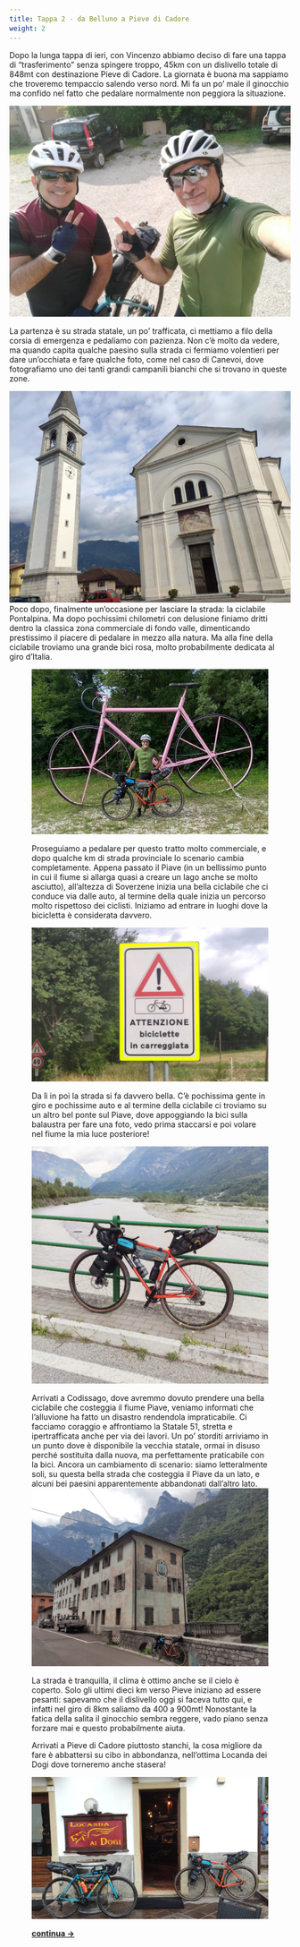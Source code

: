 ```yaml
---
title: Tappa 2 - da Belluno a Pieve di Cadore
weight: 2
---
```

Dopo la lunga tappa di ieri, con Vincenzo abbiamo deciso di fare una tappa di &#8220;trasferimento&#8221; senza spingere troppo, 45km con un dislivello totale di 848mt con destinazione Pieve di Cadore. La giornata è buona ma sappiamo che troveremo tempaccio salendo verso nord. Mi fa un po&#8217; male il ginocchio ma confido nel fatto che pedalare normalmente non peggiora la situazione.

![alt](t2-01-1024x768.jpg)

La partenza è su strada statale, un po&#8217; trafficata, ci mettiamo a filo della corsia di emergenza e pedaliamo con pazienza. Non c&#8217;è molto da vedere, ma quando capita qualche paesino sulla strada ci fermiamo volentieri per dare un&#8217;occhiata e fare qualche foto, come nel caso di Canevoi, dove fotografiamo uno dei tanti grandi campanili bianchi che si trovano in queste zone.

![alt](t2-02-1024x768.jpg)
Poco dopo, finalmente un&#8217;occasione per lasciare la strada: la ciclabile Pontalpina. Ma dopo pochissimi chilometri con delusione finiamo dritti dentro la classica zona commerciale di fondo valle, dimenticando prestissimo il piacere di pedalare in mezzo alla natura. Ma alla fine della ciclabile troviamo una grande bici rosa, molto probabilmente dedicata al giro d&#8217;Italia.<figure class="wp-block-image size-large">

![alt](t2-03-1024x768.jpg)

Proseguiamo a pedalare per questo tratto molto commerciale, e dopo qualche km di strada provinciale lo scenario cambia completamente. Appena passato il Piave (in un bellissimo punto in cui il fiume si allarga quasi a creare un lago anche se molto asciutto), all&#8217;altezza di Soverzene inizia una bella ciclabile che ci conduce via dalle auto, al termine della quale inizia un percorso molto rispettoso dei ciclisti. Iniziamo ad entrare in luoghi dove la bicicletta è considerata davvero.

![alt](t2-04-1024x768.jpg)

Da lì in poi la strada si fa davvero bella. C&#8217;è pochissima gente in giro e pochissime auto e al termine della ciclabile ci troviamo su un altro bel ponte sul Piave, dove appoggiando la bici sulla balaustra per fare una foto, vedo prima staccarsi e poi volare nel fiume la mia luce posteriore!

![alt](t2-05-1024x768.jpg)

Arrivati a Codissago, dove avremmo dovuto prendere una bella ciclabile che costeggia il fiume Piave, veniamo informati che l&#8217;alluvione ha fatto un disastro rendendola impraticabile. Ci facciamo coraggio e affrontiamo la Statale 51, stretta e ipertrafficata anche per via dei lavori. Un po&#8217; storditi arriviamo in un punto dove è disponibile la vecchia statale, ormai in disuso perché sostituita dalla nuova, ma perfettamente praticabile con la bici. Ancora un cambiamento di scenario: siamo letteralmente soli, su questa bella strada che costeggia il Piave da un lato, e alcuni bei paesini apparentemente abbandonati dall&#8217;altro lato. 
![alt](t2-06-1024x768.jpg)

La strada è tranquilla, il clima è ottimo anche se il cielo è coperto. Solo gli ultimi dieci km verso Pieve iniziano ad essere pesanti: sapevamo che il dislivello oggi si faceva tutto qui, e infatti nel giro di 8km saliamo da 400 a 900mt! Nonostante la fatica della salita il ginocchio sembra reggere, vado piano senza forzare mai e questo probabilmente aiuta.

Arrivati a Pieve di Cadore piuttosto stanchi, la cosa migliore da fare è abbattersi su cibo in abbondanza, nell&#8217;ottima Locanda dei Dogi dove torneremo anche stasera!

![alt](t2-07-1024x768.jpg)



<p class="has-text-align-center">
  <strong><a href="https://ciclogravelista.com/2021/08/06/dolomiti-tour-tappa-3-da-pieve-di-cadore-a-valdaora/">continua →</a></strong>
</p>